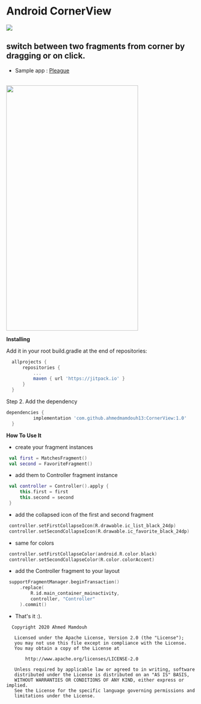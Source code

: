
# Android CornerView 
[![](https://jitpack.io/v/ahmedmamdouh13/CornerView.svg)](https://jitpack.io/#ahmedmamdouh13/CornerView)



<h2>switch between two fragments from corner by dragging or on click.</h2>
 
 * Sample app :  [Pleague](https://github.com/ahmedmamdouh13/Pleague.git)
 
 </br>
 <img src="screencast-Genymotion-2020-02-23_03.48.18.811.gif" width="350" height="650" />
 </br>

 **Installing**
 
 Add it in your root build.gradle at the end of repositories:
 
  ```groovy
 	allprojects {
 		repositories {
 			...
 			maven { url 'https://jitpack.io' }
 		}
 	}
  ```
 	
 Step 2. Add the dependency
 
  ```groovy
  dependencies {
 		    implementation 'com.github.ahmedmamdouh13:CornerView:1.0'
 	}
  ```
 
 **How To Use It**
 
  * create your fragment instances
 ```kotlin
  val first = MatchesFragment()
  val second = FavoriteFragment()
 ``` 
 
  * add them to Controller fragment instance 
   
 ```kotlin
  val controller = Controller().apply {
      this.first = first
      this.second = second
  }            
 ``` 
 * add the collapsed icon of the first and second fragment
   
 ```kotlin
  controller.setFirstCollapseIcon(R.drawable.ic_list_black_24dp)
  controller.setSecondCollapseIcon(R.drawable.ic_favorite_black_24dp)
 ``` 
 * same for colors
 
 ```kotlin
  controller.setFirstCollapseColor(android.R.color.black)
  controller.setSecondCollapseColor(R.color.colorAccent)
 ``` 
 * add the Controller fragment to your layout
 
 ```kotlin
  supportFragmentManager.beginTransaction()
      .replace(
          R.id.main_container_mainactivity,
          controller, "Controller"
      ).commit()
 ```
* That's it :).

```license
  Copyright 2020 Ahmed Mamdouh

   Licensed under the Apache License, Version 2.0 (the "License");
   you may not use this file except in compliance with the License.
   You may obtain a copy of the License at

       http://www.apache.org/licenses/LICENSE-2.0

   Unless required by applicable law or agreed to in writing, software
   distributed under the License is distributed on an "AS IS" BASIS,
   WITHOUT WARRANTIES OR CONDITIONS OF ANY KIND, either express or implied.
   See the License for the specific language governing permissions and
   limitations under the License.
```
